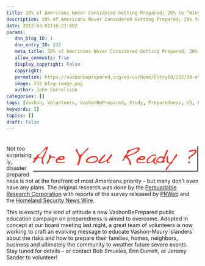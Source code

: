 ```yaml
---
title: 38% of Americans Never Considered Getting Prepared; 20% to “Wing It”!
description: 38% of Americans Never Considered Getting Prepared; 20% to “Wing It”!
date: 2012-03-01T16:27:00Z
params:
   dnn_blog_ID: 1
   dnn_entry_ID: 232
   meta_title: 38% of Americans Never Considered Getting Prepared; 20% to “Wing It”!
   allow_comments: True
   display_copyright: False
   copyright: 
   permalink: https://vashonbeprepared.org/en-us/Home/EntryId/232/38-of-Americans-Never-Considered-Getting-Prepared-20-to-ldquo-Wing-It-rdquo
   image: 232_blog-image.png
   author: John Cornelison
categories: []
tags: [Vashon, Volunteers, VashonBePrepared, Study, Preparedness, US, PI]
keywords: []
topics: []
draft: False
---
```


<div class="wlWriterHeaderFooter" style="padding-bottom: 4px; margin: 0px; padding-left: 0px; padding-right: 0px; float: none; padding-top: 4px;"> </div>
<p><a href="/images/dnnBlog/1/232/Windows-Live-Writer-c9ca97771ad3_6F61-AreYourReady_2.gif"><img width="437" height="71" title="AreYourReady" align="right" style="background-image: none;   padding-left: 0px; padding-right: 0px; display: inline; float: right;   padding-top: 0px;border: 0px;" alt="AreYourReady" src="/images/dnnBlog/1/232/Windows-Live-Writer-c9ca97771ad3_6F61-AreYourReady_thumb.gif" /></a>Not too surprisingly, disaster preparedness is not at the forefront of most Americans priority &ndash; but many don&rsquo;t even have any plans. The original research was done by the <a href="http://www.persuadables.com/" target="_blank">Persuadable Research Corporation</a> with reports of the survey released by <a href="http://www.prweb.com/releases/disaster-preparedness/market-research-2012/prweb9225008.htm" target="_blank">PRWeb</a> and the <a href="http://www.homelandsecuritynewswire.com/srdisasters20120229-study-finds-majority-of-americans-unprepared-for-disasters" target="_blank">Homeland Security News Wire</a>.</p>
<p>This is exactly the kind of attitude a new VashonBePrepared public education campaign on preparedness is aimed to overcome. Adopted in concept at our board meeting last night, a great team of volunteers is now working to craft an evolving message to educate Vashon-Maury islanders about the risks and how to prepare their families, homes, neighbors, business and ultimately the community to weather future severe events. Stay tuned for details &ndash; or contact Bob Smueles, Erin Durrett, or Jeromy Sander to volunteer!</p>
